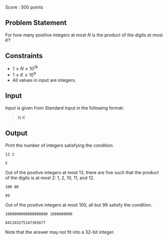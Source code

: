 Score : $500$ points

## Problem Statement

For how many positive integers at most $N$ is the product of the digits at most $K$?

## Constraints

- $1 \leq N \leq 10^{18}$
- $1 \leq K \leq 10^9$
- All values in input are integers.

## Input

Input is given from Standard Input in the following format:

> $N$ $K$

## Output

Print the number of integers satisfying the condition.

```input1
13 2
```

```output1
5
```

Out of the positive integers at most $13$, there are five such that the product of the digits is at most $2$: $1$, $2$, $10$, $11$, and $12$.

```input2
100 80
```

```output2
99
```

Out of the positive integers at most $100$, all but $99$ satisfy the condition.

```input3
1000000000000000000 1000000000
```

```output3
841103275147365677
```

Note that the answer may not fit into a $32$-bit integer.